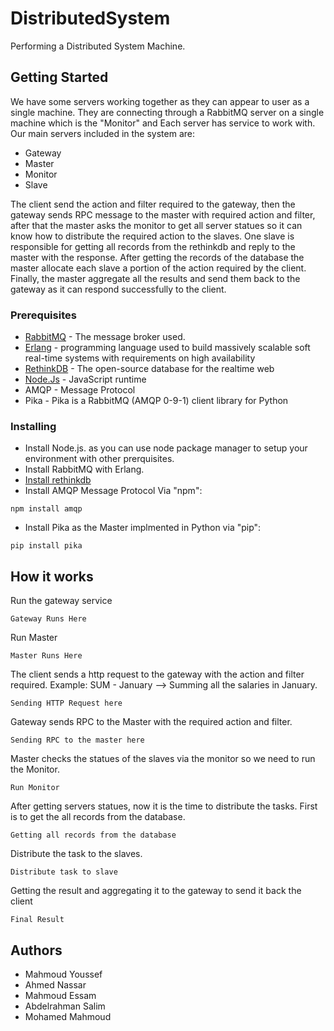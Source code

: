 # DistributedSystem
Performing a Distributed System Machine.

## Getting Started
We have some servers working together as they can appear to user as a single machine. They are connecting through a RabbitMQ server on a single machine which is the "Monitor" and Each server has service to work with. Our main servers included in the system are:
* Gateway
* Master
* Monitor
* Slave

The client send the action and filter required to the gateway, then the gateway sends RPC message to the master with required action and filter, after that the master asks the monitor to get all server statues so it can know how to distribute the required action to the slaves. One slave is responsible for getting all records from the rethinkdb and reply to the master with the response. After getting the records of the database the master allocate each slave a portion of the action required by the client. Finally, the master aggregate all the results and send them back to the gateway as it can respond successfully to the client.
### Prerequisites
* [RabbitMQ](https://www.rabbitmq.com) - The message broker used.
* [Erlang](https://www.erlang.org) - programming language used to build massively scalable soft real-time systems with requirements on high availability
* [RethinkDB](https://rethinkdb.com) - The open-source database for the realtime web
* [Node.Js](https://nodejs.org/en/) - JavaScript runtime
* AMQP - Message Protocol
* Pika - Pika is a RabbitMQ (AMQP 0-9-1) client library for Python

### Installing
* Install Node.js. as you can use node package manager to setup your environment with other prerquisites.
* Install RabbitMQ with Erlang.
* [Install rethinkdb](https://rethinkdb.com/docs/install/windows/)
* Install AMQP Message Protocol Via "npm":
```
npm install amqp
```
* Install  Pika as the Master implmented in Python via "pip":
```
pip install pika
```
## How it works
Run the gateway service
```
Gateway Runs Here
```
Run Master
```
Master Runs Here
```
The client sends a http request to the gateway with the action and filter required.
Example: SUM - January --> Summing all the salaries in January.
```
Sending HTTP Request here
```
Gateway sends RPC to the Master with the required action and filter.
```
Sending RPC to the master here
```
Master checks the statues of the slaves via the monitor so we need to run the Monitor.
```
Run Monitor
```
After getting servers statues, now it is the time to distribute the tasks. First is to get the all records from the database.
```
Getting all records from the database
```
Distribute the task to the slaves.
```
Distribute task to slave
```
Getting the result and aggregating it to the gateway to send it back the client
```
Final Result
```

## Authors

* Mahmoud Youssef
* Ahmed Nassar
* Mahmoud Essam
* Abdelrahman Salim
* Mohamed Mahmoud
